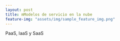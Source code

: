 ```yaml
---
layout: post
title: mModelos de servicio en la nube
feature-img: "assets/img/sample_feature_img.png"
---
```

PaaS, IaaS y SaaS
